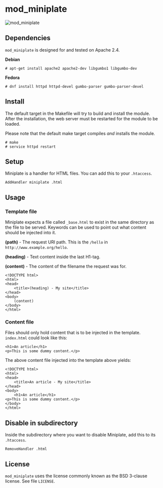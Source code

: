# mod_miniplate
![mod_miniplate](http://serene.springtime.space/content/mod_miniplate.jpg)

## Dependencies

`mod_miniplate` is designed for and tested on Apache 2.4.

**Debian**

    # apt-get install apache2 apache2-dev libgumbo1 libgumbo-dev

**Fedora**

    # dnf install httpd httpd-devel gumbo-parser gumbo-parser-devel

## Install

The default target in the Makefile will try to build and install the module.
After the installation, the web server must be restarted for the module to be loaded.

Please note that the default make target compiles *and* installs the module.

    # make
    # service httpd restart 

## Setup

Miniplate is a handler for HTML files.
You can add this to your `.htaccess`.

    AddHandler miniplate .html

## Usage

### Template file

Miniplate expects a file called `_base.html` to exist in the same directory as the file to be served.
Keywords can be used to point out what content should be injected into it.

**(path)** - The request URI path. This is the `/hello` in `http://www.example.org/hello`.

**(heading)** - Text content inside the last H1-tag.

**(content)** - The content of the filename the request was for.

    <!DOCTYPE html>
    <html>
    <head>
        <title>(heading) - My site</title>
    </head>
    <body>
        (content)
    </body>
    </html>

### Content file

Files should only hold content that is to be injected in the template.
`index.html` could look like this:

    <h1>An article</h1>
    <p>This is some dummy content.</p>

The above content file injected into the template above yields:

    <!DOCTYPE html>
    <html>
    <head>
        <title>An article - My site</title>
    </head>
    <body>
        <h1>An article</h1>
    <p>This is some dummy content.</p>
    </body>
    </html>

## Disable in subdirectory

Inside the subdirectory where you want to disable Miniplate, add this to its `.htaccess`.

    RemoveHandler .html

## License

`mod_miniplate` uses the license commonly known as the BSD 3-clause license. See file `LICENSE`.
